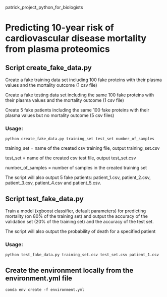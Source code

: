 patrick_project_python_for_biologists

# Predicting 10-year risk of cardiovascular disease mortality from plasma proteomics

## **Script create_fake_data.py**

Create a fake training data set including 100 fake proteins with their plasma values and the mortality outcome (1 csv file)

Create a fake testing data set including the same 100 fake proteins with their plasma values and the mortality outcome (1 csv file)

Create 5 fake patients including the same 100 fake proteins with their plasma values but no mortality outcome (5 csv files)

### Usage: 
    python create_fake_data.py training_set test_set number_of_samples

training_set = name of the created csv training file, output training_set.csv

test_set = name of the created csv test file, output test_set.csv

number_of_samples = number of samples in the created training set

The script will also output 5 fake patients: patient_1.csv, patient_2.csv, patient_3.csv, patient_4.csv and patient_5.csv.

## **Script test_fake_data.py**

Train a model (xgboost classifier, default parameters) for predicting mortality (on 80% of the training set) and output the accuracy of the validation set (20% of the training set) and the accuracy of the test set.

The script will also output the probability of death for a specified patient

### Usage: 
    python test_fake_data.py training_set.csv test_set.csv patient_1.csv


## **Create the environment locally from the environment.yml file** 
    conda env create -f environment.yml


